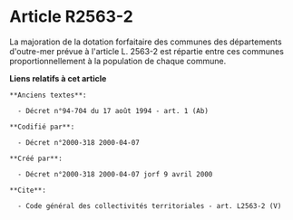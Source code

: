 # Article R2563-2

La majoration de la dotation forfaitaire des communes des départements d'outre-mer prévue à l'article L. 2563-2 est répartie
entre ces communes proportionnellement à la population de chaque commune.

**Liens relatifs à cet article**

	**Anciens textes**:

	  - Décret n°94-704 du 17 août 1994 - art. 1 (Ab)

	**Codifié par**:

	  - Décret n°2000-318 2000-04-07

	**Créé par**:

	  - Décret n°2000-318 2000-04-07 jorf 9 avril 2000

	**Cite**:

	  - Code général des collectivités territoriales - art. L2563-2 (V)
